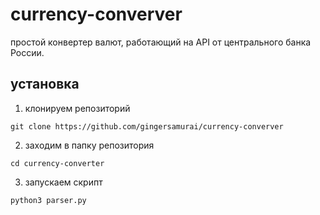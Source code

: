 # currency-converver
простой конвертер валют, работающий на API
от центрального банка России.

## установка
1. клонируем репозиторий
```
git clone https://github.com/gingersamurai/currency-converver
```
2. заходим в папку репозитория
```
cd currency-converter
```

3. запускаем скрипт
```
python3 parser.py
```

